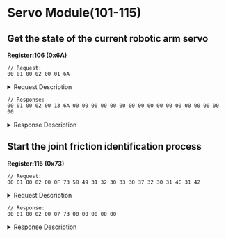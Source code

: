 # Servo Module(101-115)

## Get the state of the current robotic arm servo

**Register:106 (0x6A)**

```
// Request:
00 01 00 02 00 01 6A  
```

<details>

<summary>Request Description</summary>

```
//00 01    U16, Transaction ID
//00 02    U16, Protocol Identifier
//00 01    U16, Length 
//6A       U8, Register
```

</details>

```
// Response:
00 01 00 02 00 13 6A 00 00 00 00 00 00 00 00 00 00 00 00 00 00 00 00 00 
```

<details>

<summary>Response Description</summary>

<pre><code>//00 01    U16, Transaction ID
//00 02    U16, Protocol Identifier
//00 13    U16, Length 
//6A       U8, Register
//00       U8, State
//00       U8, Paramter 1, command execution status
** 0: Normal.
<strong>** 1: The server has error message.
</strong><strong>** 3: Communication failure.      
</strong>//00       U8, Paramter 2, Joint 1 servo state=Normal
//00       U8, Paramter 3, Joint 1 servo error code=Normal
//00       U8, Paramter 4, Joint 2 servo state=Normal
//00       U8, Paramter 5, Joint 2 servo error code=Normal
//00       U8, Paramter 6, Joint 3 servo state=Normal
//00       U8, Paramter 7, Joint 3 servo error code=Normal
//00       U8, Paramter 8, Joint 4 servo state=Normal
//00       U8, Paramter 9, Joint 4 servo error code=Normal
//00       U8, Paramter 10, Joint 5 servo state=Normal
//00       U8, Paramter 11, Joint 5 servo error code=Normal
//00       U8, Paramter 12, Joint 6 servo state=Normal
//00       U8, Paramter 13, Joint 6 servo error code=Normal
//00       U8, Paramter 14, Joint 7 servo state=Normal
//00       U8, Paramter 15, Joint 7 servo error code=Normal
//00       U8, Paramter 16, Gripper servo state=Normal
//00       U8, Paramter 17, Gripper servo error code=Normal
</code></pre>

</details>

## Start the joint friction identification process

**Register:115 (0x73)**

```
// Request:
00 01 00 02 00 0F 73 58 49 31 32 30 33 30 37 32 30 31 4C 31 42  
```

<details>

<summary>Request Description</summary>

```
//00 01    U16, Transaction ID
//00 02    U16, Protocol Identifier
//00 0F    U16, Length 
//73       U8, Register
//58 49 31 32 30 33 30 37 32 30 31 4C 31 42    U8, XI120307201L1B, Robot SN ASCII code, 
```

</details>

```
// Response:
00 01 00 02 00 07 73 00 00 00 00 00
```

<details>

<summary>Response Description</summary>

```
//00 01    U16, Transaction ID
//00 02    U16, Protocol Identifier
//00 07    U16, Length 
//73       U8, Register
//00       U8, State
//00 00 00 00    FP32, Identification status  0.0: success. 1.0：failed.
```

</details>
